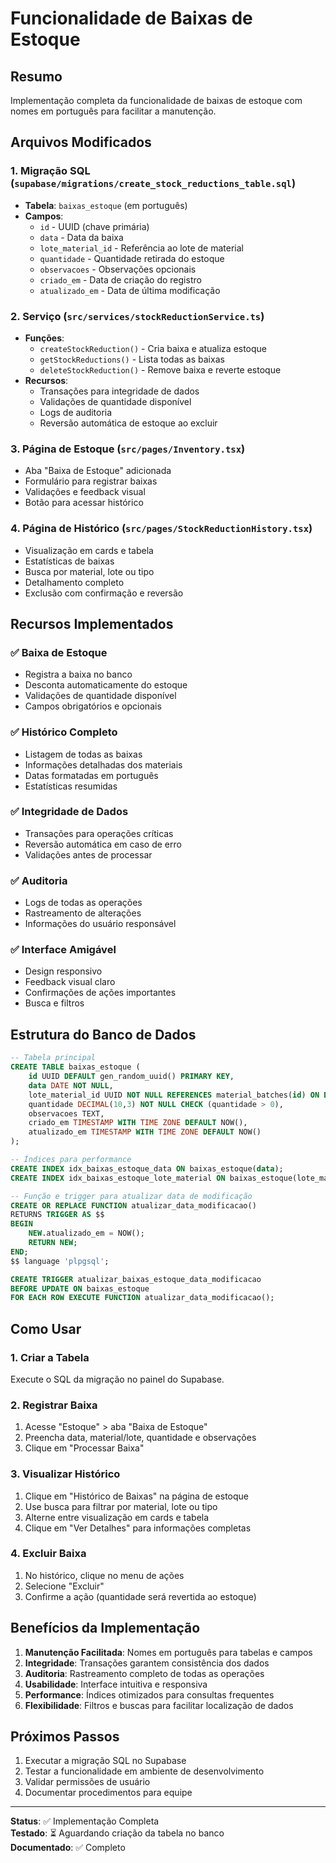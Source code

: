 # Funcionalidade de Baixas de Estoque

## Resumo
Implementação completa da funcionalidade de baixas de estoque com nomes em português para facilitar a manutenção.

## Arquivos Modificados

### 1. **Migração SQL** (`supabase/migrations/create_stock_reductions_table.sql`)
- **Tabela**: `baixas_estoque` (em português)
- **Campos**:
  - `id` - UUID (chave primária)
  - `data` - Data da baixa
  - `lote_material_id` - Referência ao lote de material
  - `quantidade` - Quantidade retirada do estoque
  - `observacoes` - Observações opcionais
  - `criado_em` - Data de criação do registro
  - `atualizado_em` - Data de última modificação

### 2. **Serviço** (`src/services/stockReductionService.ts`)
- **Funções**:
  - `createStockReduction()` - Cria baixa e atualiza estoque
  - `getStockReductions()` - Lista todas as baixas
  - `deleteStockReduction()` - Remove baixa e reverte estoque
- **Recursos**:
  - Transações para integridade de dados
  - Validações de quantidade disponível
  - Logs de auditoria
  - Reversão automática de estoque ao excluir

### 3. **Página de Estoque** (`src/pages/Inventory.tsx`)
- Aba "Baixa de Estoque" adicionada
- Formulário para registrar baixas
- Validações e feedback visual
- Botão para acessar histórico

### 4. **Página de Histórico** (`src/pages/StockReductionHistory.tsx`)
- Visualização em cards e tabela
- Estatísticas de baixas
- Busca por material, lote ou tipo
- Detalhamento completo
- Exclusão com confirmação e reversão

## Recursos Implementados

### ✅ **Baixa de Estoque**
- Registra a baixa no banco
- Desconta automaticamente do estoque
- Validações de quantidade disponível
- Campos obrigatórios e opcionais

### ✅ **Histórico Completo**
- Listagem de todas as baixas
- Informações detalhadas dos materiais
- Datas formatadas em português
- Estatísticas resumidas

### ✅ **Integridade de Dados**
- Transações para operações críticas
- Reversão automática em caso de erro
- Validações antes de processar

### ✅ **Auditoria**
- Logs de todas as operações
- Rastreamento de alterações
- Informações do usuário responsável

### ✅ **Interface Amigável**
- Design responsivo
- Feedback visual claro
- Confirmações de ações importantes
- Busca e filtros

## Estrutura do Banco de Dados

```sql
-- Tabela principal
CREATE TABLE baixas_estoque (
    id UUID DEFAULT gen_random_uuid() PRIMARY KEY,
    data DATE NOT NULL,
    lote_material_id UUID NOT NULL REFERENCES material_batches(id) ON DELETE CASCADE,
    quantidade DECIMAL(10,3) NOT NULL CHECK (quantidade > 0),
    observacoes TEXT,
    criado_em TIMESTAMP WITH TIME ZONE DEFAULT NOW(),
    atualizado_em TIMESTAMP WITH TIME ZONE DEFAULT NOW()
);

-- Índices para performance
CREATE INDEX idx_baixas_estoque_data ON baixas_estoque(data);
CREATE INDEX idx_baixas_estoque_lote_material ON baixas_estoque(lote_material_id);

-- Função e trigger para atualizar data de modificação
CREATE OR REPLACE FUNCTION atualizar_data_modificacao()
RETURNS TRIGGER AS $$
BEGIN
    NEW.atualizado_em = NOW();
    RETURN NEW;
END;
$$ language 'plpgsql';

CREATE TRIGGER atualizar_baixas_estoque_data_modificacao 
BEFORE UPDATE ON baixas_estoque 
FOR EACH ROW EXECUTE FUNCTION atualizar_data_modificacao();
```

## Como Usar

### 1. **Criar a Tabela**
Execute o SQL da migração no painel do Supabase.

### 2. **Registrar Baixa**
1. Acesse "Estoque" > aba "Baixa de Estoque"
2. Preencha data, material/lote, quantidade e observações
3. Clique em "Processar Baixa"

### 3. **Visualizar Histórico**
1. Clique em "Histórico de Baixas" na página de estoque
2. Use busca para filtrar por material, lote ou tipo
3. Alterne entre visualização em cards e tabela
4. Clique em "Ver Detalhes" para informações completas

### 4. **Excluir Baixa**
1. No histórico, clique no menu de ações
2. Selecione "Excluir"
3. Confirme a ação (quantidade será revertida ao estoque)

## Benefícios da Implementação

1. **Manutenção Facilitada**: Nomes em português para tabelas e campos
2. **Integridade**: Transações garantem consistência dos dados
3. **Auditoria**: Rastreamento completo de todas as operações
4. **Usabilidade**: Interface intuitiva e responsiva
5. **Performance**: Índices otimizados para consultas frequentes
6. **Flexibilidade**: Filtros e buscas para facilitar localização de dados

## Próximos Passos

1. Executar a migração SQL no Supabase
2. Testar a funcionalidade em ambiente de desenvolvimento
3. Validar permissões de usuário
4. Documentar procedimentos para equipe

---

**Status**: ✅ Implementação Completa  
**Testado**: ⏳ Aguardando criação da tabela no banco  
**Documentado**: ✅ Completo 